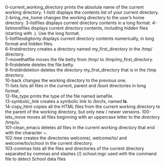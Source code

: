 0-current_working_directory prints the absolute name of the current working directory.
1-listit displays the contents list of your current directory. 
2-bring_me_home changes the working directory to the user’s home directory.
3-listfiles displays current directory contents in a long format.
4-listmorefiles displays current directory contents, including hidden files (starting with .). Use the long format.          
5-listfilesdigitonly displays current directory contents numerically, in long format and hidden files.                        
6-firstdirectory creates a directory named my_first_directory in the /tmp/ directory.                                         
7-movethatfile moves the file betty from /tmp/ to /tmp/my_first_directory.                                                    
8-firstdelete deletes the file betty.                          
9-firstdirdeletion deletes the directory my_first_directory that is in the /tmp directory.                                    
10-back changes the working directory to the previous one.     
11-lists lists all files in the current, parent and /boot directories in long format.                                         
12-file_type prints the type of the file named iamafile.       
13-symbolic_link creates a symbolic link to /bin/ls, named __ls__.                                                            
14-copy_html copies all the HTML files from the current working directory to the parent of the working directory, but only new / newer versions.                                100-lets_move moves all files beginning with an uppercase letter to the directory /tmp/u.                                     
101-clean_emacs deletes all files in the current working directory that end with the character ~.                             
102-tree creates the directories welcome/, welcome/to/ and welcome/to/school in the current directory.                        
103-commas lists all the files and directories of the current directory separated by commas and slashes (/)
school.mgc used with the command file to detect School data files
